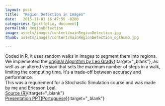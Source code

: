 ```yaml
---
layout: post
title:  "Region Detection in Images"
date:   2015-11-03 16:47:59 -0200
categories: [portfolio, document]
permalink: RegionDetection
image: assets/images/content/mainRegionDetection.jpg
thumb: assets/images/content/mainRegionDetection_ogthumb.jpg

---
```

Coded in <span class="skill">R</span>, it uses random walks in images to segment them into regions. We implemented the [original Algorithm by Leo Grady](http://vision.cse.psu.edu/people/chenpingY/paper/grady2006random.pdf){:target="_blank"}, as well as an altered version that sets the maximum number of steps in a walk, limiting the computing time. It's a trade-off between accuracy and performance. <br>This was a requirement for a Stochastic Simulation course and was made by me and Ericsson Leal.  
[Source (R)](https://github.com/anlutfi/RegionDetection){:target="_blank"}<br>
[Presentation PPT(Portuguese)](https://www.dropbox.com/s/newlfm2pj332vk2/Segmenta%C3%A7%C3%A3o%20de%20imagem%20com%20passeios%20aleat%C3%B3rios.pptx?dl=0){:target="_blank"}
